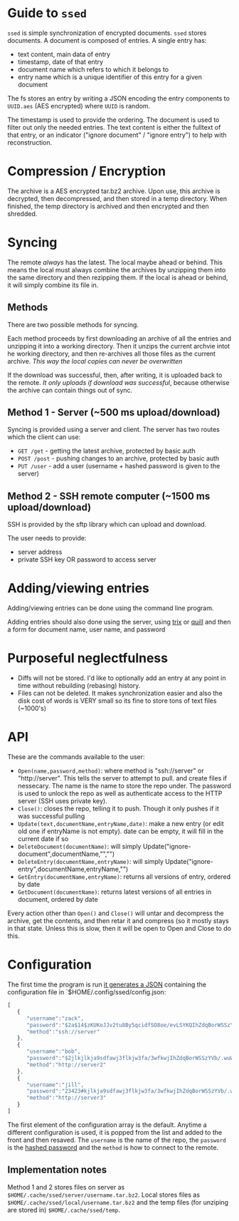 # Guide to `ssed`

`ssed` is simple synchronization of encrypted documents. `ssed` stores documents. A document is composed of entries. A single entry has:

- text content, main data of entry
- timestamp, date of that entry
- document name which refers to which it belongs to
- entry name which is a unique identifier of this entry for a given document

The fs stores an entry by writing a JSON encoding the entry components to `UUID.aes` (AES encrypted) where `UUID` is random.

The timestamp is used to provide the ordering.
The document is used to filter out only the needed entries.
The text content is either the fulltext of that entry, or an indicator ("ignore document" / "ignore entry") to help with reconstruction.

# Compression / Encryption

The archive is a AES encrypted tar.bz2 archive. Upon use, this archive is decrypted, then decompressed, and then stored in a temp directory. When finished, the temp directory is archived and then encrypted and then shredded.

# Syncing

The remote *always* has the latest. The local maybe ahead or behind. This means the local must always combine the archives by unzipping them into the same directory and then rezipping them. If the local is ahead or behind, it will simply combine its file in.

## Methods
There are two possible methods for syncing.

Each method proceeds by first downloading an archive of all the entries and unzipping it into a working directory. Then it unzips the current archvie intot he working directory, and then re-archives all those files as the current archive. *This way the local copies can never be overwritten*

If the download was successful, then, after writing, it is uploaded back to the remote. *It only uploads if download was successful*, because otherwise the archive can contain things out of sync.

## Method 1 - Server (~500 ms upload/download)

Syncing is provided using a server and client. The server has two routes which the client can use:

- `GET /get` - getting the latest archive, protected by basic auth
- `POST /post` - pushing changes to an archive, protected by basic auth
- `PUT /user` - add a user (username + hashed password is given to the server)

## Method 2 - SSH remote computer (~1500 ms upload/download)

SSH is provided by the sftp library which can upload and download.

The user needs to provide:

- server address
- private SSH key OR password to access server

# Adding/viewing entries

Adding/viewing entries can be done using the command line program.

Adding entries should also done using the server, using [trix](https://trix-editor.org/) or [quill](http://codepen.io/anon/pen/JbWvyY?editors=1111) and then a form for document name, user name, and password

# Purposeful neglectfulness

- Diffs will not be stored. I'd like to optionally add an entry at any point in time without rebuilding (rebasing) history.
- Files can not be deleted. It makes synchronization easier and also the disk cost of words is VERY small so its fine to store tons of text files (~1000's)

# API 

These are the commands available to the user:

- `Open(name,password,method)`: where method is "ssh://server" or "http://server". This tells the server to attempt to pull. and create files if nessecary. The name is the name to store the repo under. The password is used to unlock the repo as well as authenticate access to the HTTP server (SSH uses private key).
- `Close()`: closes the repo, telling it to push. Though it only pushes if it was successful pulling
- `Update(text,documentName,entryName,date)`: make a new entry (or edit old one if entryName is not empty). date can be empty, it will fill in the current date if so
- `DeleteDocument(documentName)`: will simply Update("ignore-document",documentName,"","")
- `DeleteEntry(documentName,entryName)`: will simply Update("ignore-entry",documentName,entryName,"")
- `GetEntry(documentName,entryName)`: returns all versions of entry, ordered by date
- `GetDocument(documentName)`: returns latest versions of all entries in document, ordered by date 

Every action other than `Open()` and `Close()` will untar and decompress the archive, get the contents, and then retar it and compress (so it mostly stays in that state. Unless this is slow, then it will be open to Open and Close to do this.

# Configuration

The first time the program is run [it generates a JSON](https://play.golang.org/p/6jHI-MRx0z) containing the configuration file in `$HOME/.config/ssed/config.json:

```javascript
[  
   {  
      "username":"zack",
      "password":"$2a$14$zKUKoJJv2tu8By5qcidfSO8oe/evLSYKQIhZdqBorWSSzYVb/.wuW",
      "method":"ssh://server"
   },
   {  
      "username":"bob",
      "password":"$2jlkjlkja9sdfawj3flkjw3fa/3wfkwjIhZdqBorWSSzYVb/.wuW",
      "method":"http://server2"
   },
   {  
      "username":"jill",
      "password":"23423#kjlkja9sdfawj3flkjw3fa/3wfkwjIhZdqBorWSSzYVb/.wuW",
      "method":"http://server3"
   }
]
```

The first element of the configuration array is the default. Anytime a different configuration is used, it is popped from the list and added to the front and then resaved. The `username` is the name of the repo, the `password` is the [hashed password](https://github.com/gtank/cryptopasta/blob/master/hash.go#L41) and the `method` is how to connect to the remote.

## Implementation notes

Method 1 and 2 stores files on server as `$HOME/.cache/ssed/server/username.tar.bz2`. 
Local stores files as `$HOME/.cache/ssed/local/username.tar.bz2` and the temp files (for unziping are stored in) `$HOME/.cache/ssed/temp`.

